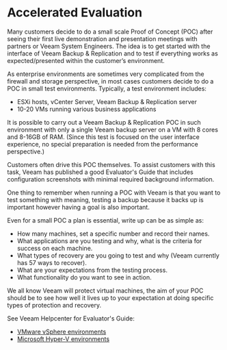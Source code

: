 # Accelerated Evaluation

Many customers decide to do a small scale Proof of Concept (POC) after seeing their first live demonstration and presentation meetings with partners or Veeam System Engineers. The idea is to get started with the interface of Veeam Backup & Replication and to test if everything works as expected/presented within the customer’s environment.

As enterprise environments are sometimes very complicated from the firewall and storage perspective, in most cases customers decide to do a POC in small test environments. Typically, a test environment includes:

* ESXi hosts, vCenter Server, Veeam Backup & Replication server
* 10-20 VMs running various business applications

It is possible to carry out a Veeam Backup & Replication POC in such environment with only a single Veeam backup server on a VM with 8 cores and 8-16GB of RAM. (Since this test is focused on the user interface experience, no special preparation is needed from the performance perspective.)

Customers often drive this POC themselves. To assist customers with this task, Veeam has published a good Evaluator's Guide that includes configuration screenshots with minimal required background information.

One thing to remember when running a POC with Veeam is that you want to test something with meaning, testing a backup because it backs up is important however having a goal is also important.

Even for a small POC a plan is essential, write up can be as simple as:

* How many machines, set a specific number and record their names.
* What applications are you testing and why, what is the criteria for success on each machine.
* What types of recovery are you going to test and why (Veeam currently has 57 ways to recover).
* What are your expectations from the testing process.
* What functionality do you want to see in action.

We all know Veeam will protect virtual machines, the aim of your POC should be to see how well it lives up to your expectation at doing specific types of protection and recovery.

See Veeam Helpcenter for Evaluator's Guide:
* [VMware vSphere environments](http://helpcenter.veeam.com/evaluation/backup/vsphere/en/)
* [Microsoft Hyper-V environments](http://helpcenter.veeam.com/evaluation/backup/hyperv/en/)
